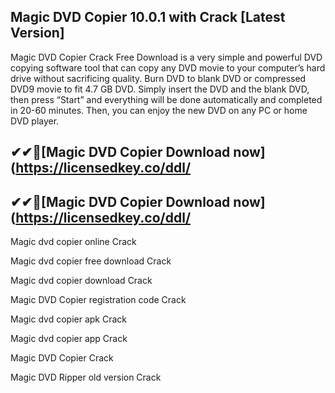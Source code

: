 ## Magic DVD Copier 10.0.1 with Crack [Latest Version]

Magic DVD Copier Crack Free Download is a very simple and powerful DVD copying software tool that can copy any DVD movie to your computer’s hard drive without sacrificing quality. Burn DVD to blank DVD or compressed DVD9 movie to fit 4.7 GB DVD. Simply insert the DVD and the blank DVD, then press “Start” and everything will be done automatically and completed in 20-60 minutes. Then, you can enjoy the new DVD on any PC or home DVD player.

## ✔✔👀[Magic DVD Copier Download now](https://licensedkey.co/ddl/

## ✔✔👀[Magic DVD Copier Download now](https://licensedkey.co/ddl/

Magic dvd copier online Crack

Magic dvd copier free download Crack

Magic dvd copier download Crack

Magic DVD Copier registration code Crack

Magic dvd copier apk Crack

Magic dvd copier app Crack

Magic DVD Copier Crack

Magic DVD Ripper old version Crack
